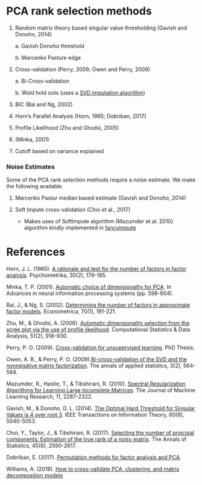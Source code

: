 # PCA rank selection methods

1. Random matrix theory based singular value thresholding  (Gavish and Donoho, 2014)
	
	a. Gavish Donoho threshold
	
	b. Marcenko Pasture edge


2. Cross-validation (Perry, 2009; Owen and Perry, 2009)
	
	a. Bi-Cross-validation
	
	b. Wold hold outs (uses a [SVD imputation algorithm](https://gist.github.com/ahwillia/65d8f87fcd4bded3676d67b55c1a3954))
	
3. BIC (Bai and Ng, 2002)

4. Horn’s Parallel Analysis  (Horn, 1965; Dobriban, 2017)

5. Profile Likelihood (Zhu and Ghodsi, 2005)

6. (Minka, 2001)

8. Cutoff based on variance explained


### Noise Estimates

Some of the PCA rank selection methods require a noise estimate. We make the following available.

1. Marcenko Pastur median based estimate (Gavish and Donoho, 2014)

2. Soft Impute cross-validation (Choi et al., 2017)
	- Makes uses of SoftImpute algorithm (Mazumder et al. 2010) algorithm kindly implemented in [fancyimpute](https://github.com/iskandr/fancyimpute)




# References

Horn, J. L. (1965). [A rationale and test for the number of factors in factor analysis](https://link.springer.com/article/10.1007%252FBF02289447). Psychometrika, 30(2), 179-185.


Minka, T. P. (2001). [Automatic choice of dimensionality for PCA](https://papers.nips.cc/paper/1853-automatic-choice-of-dimensionality-for-pca.pdf). In Advances in neural information processing systems (pp. 598-604).


Bai, J., & Ng, S. (2002). [Determining the number of factors in approximate factor models](https://onlinelibrary.wiley.com/doi/pdf/10.1111/1468-0262.00273). Econometrica, 70(1), 191-221.


Zhu, M., & Ghodsi, A. (2006). [Automatic dimensionality selection from the scree plot via the use of profile likelihood](http://citeseerx.ist.psu.edu/viewdoc/download?doi=10.1.1.90.3768&rep=rep1&type=pdf). Computational Statistics & Data Analysis, 51(2), 918-930.


Perry, P. O. (2009). [Cross-validation for unsupervised learning](https://arxiv.org/pdf/0909.3052.pdf). PhD Thesis.


Owen, A. B., & Perry, P. O. (2009).[Bi-cross-validation of the SVD and the nonnegative matrix factorization](https://projecteuclid.org/euclid.aoas/1245676186).  The annals of applied statistics, 3(2), 564-594.


Mazumder, R., Hastie, T., & Tibshirani, R. (2010). [Spectral Regularization Algorithms for Learning Large Incomplete
Matrices](https://web.stanford.edu/~hastie/Papers/mazumder10a.pdf). The Journal of Machine Learning Research, 11, 2287-2322.


Gavish, M., & Donoho, D. L. (2014). [The Optimal Hard Threshold for Singular Values is 4 over root 3](https://arxiv.org/abs/1305.5870). IEEE Transactions on Information Theory, 60(8), 5040-5053.

Choi, Y., Taylor, J., & Tibshirani, R. (2017). [Selecting the number of principal components: Estimation of the true rank of a noisy matrix](https://projecteuclid.org/download/pdfview_1/euclid.aos/1513328584). The Annals of Statistics, 45(6), 2590-2617.

Dobriban, E. (2017). [Permutation methods for factor analysis and PCA](https://arxiv.org/pdf/1710.00479.pdf).


Williams, A. (2018). [How to cross-validate PCA, clustering, and matrix decomposition models](http://alexhwilliams.info/itsneuronalblog/2018/02/26/crossval/)